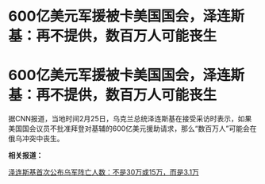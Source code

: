 # 600亿美元军援被卡美国国会，泽连斯基：再不提供，数百万人可能丧生

# 600亿美元军援被卡美国国会，泽连斯基：再不提供，数百万人可能丧生

据CNN报道，当地时间2月25日，乌克兰总统泽连斯基在接受采访时表示，如果美国国会议员不批准拜登对基辅的600亿美元援助请求，那么“数百万人”可能会在俄乌冲突中丧生。

**相关报道：**

[泽连斯基首次公布乌军阵亡人数：不是30万或15万，而是3.1万](https://news.qq.com/rain/a/20240226A00WCC00)

